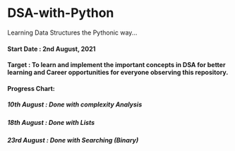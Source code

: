 # DSA-with-Python
Learning Data Structures the Pythonic way...

#### Start Date : 2nd August, 2021
#### Target : To learn and implement the important concepts in DSA for better learning and Career opportunities for everyone observing this repository.

#### Progress Chart:

##### 10th August : Done with complexity Analysis
##### 18th August : Done with Lists
##### 23rd August : Done with Searching (Binary)

